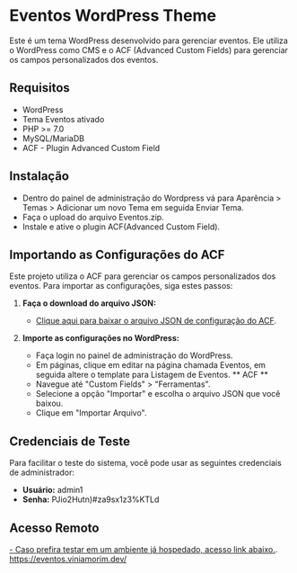 # Eventos WordPress Theme

Este é um tema WordPress desenvolvido para gerenciar eventos. Ele utiliza o WordPress como CMS e o ACF (Advanced Custom Fields) para gerenciar os campos personalizados dos eventos.

## Requisitos

- WordPress
- Tema Eventos ativado
- PHP >= 7.0
- MySQL/MariaDB
- ACF - Plugin Advanced Custom Field

## Instalação

- Dentro do painel de administração do Wordpress vá para Aparência > Temas > Adicionar um novo Tema em seguida Enviar Tema.
- Faça o upload do arquivo Eventos.zip.
- Instale e ative o plugin ACF(Advanced Custom Field).

## Importando as Configurações do ACF

Este projeto utiliza o ACF para gerenciar os campos personalizados dos eventos. Para importar as configurações, siga estes passos:

1. **Faça o download do arquivo JSON:**

   - [Clique aqui para baixar o arquivo JSON de configuração do ACF](</includes/acf-export-2024-07-08%20(1).json>).

2. **Importe as configurações no WordPress:**
   - Faça login no painel de administração do WordPress.
   - Em páginas, clique em editar na página chamada Eventos, em seguida altere o template para Listagem de Eventos.
     ** ACF **
   - Navegue até "Custom Fields" > "Ferramentas".
   - Selecione a opção "Importar" e escolha o arquivo JSON que você baixou.
   - Clique em "Importar Arquivo".

## Credenciais de Teste

Para facilitar o teste do sistema, você pode usar as seguintes credenciais de administrador:

- **Usuário:** admin1
- **Senha:** PJio2Hutn)#za9sx1z3%KTLd

## Acesso Remoto

[- Caso prefira testar em um ambiente já hospedado, acesso link abaixo.](https://eventos.viniamorim.dev/).
https://eventos.viniamorim.dev/
